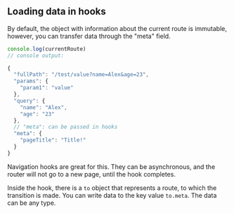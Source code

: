 ## Loading data in hooks

By default, the object with information about the current 
route is immutable, however, you can transfer data through 
the "meta" field.

```javascript
console.log(currentRoute)
// console output: 

{
  "fullPath": "/test/value?name=Alex&age=23",
  "params": {
    "param1": "value"
  },
  "query": {
    "name": "Alex",
    "age": "23"
  },
  // "meta": can be passed in hooks 
  "meta": {
    "pageTitle": "Title!"
  }
}
```

Navigation hooks are great for this. They
can be asynchronous, and the router will not go to a new page,
until the hook completes.

Inside the hook, there is a `to` object that represents a route,
to which the transition is made. You can write data
to the key value `to.meta`. The data can be any type.